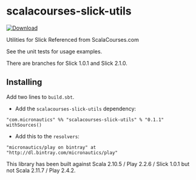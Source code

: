 # scalacourses-slick-utils

[ ![Download](https://api.bintray.com/packages/micronautics/play/scalacourses-slick-utils/images/download.svg) ](https://bintray.com/micronautics/play/scalacourses-slick-utils/_latestVersion)
 
Utilities for Slick Referenced from ScalaCourses.com

See the unit tests for usage examples.

There are branches for Slick 1.0.1 and Slick 2.1.0.

## Installing ##

Add two lines to `build.sbt`.

 * Add the `scalacourses-slick-utils` dependency:
````
"com.micronautics" %% "scalacourses-slick-utils" % "0.1.1" withSources()
````

 * Add this to the `resolvers`:
````
"micronautics/play on bintray" at "http://dl.bintray.com/micronautics/play"
````

This library has been built against Scala 2.10.5 / Play 2.2.6 / Slick 1.0.1 but not Scala 2.11.7 / Play 2.4.2.
